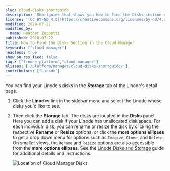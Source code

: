 ```yaml
---
slug: cloud-disks-shortguide
description: 'Shortguide that shows you how to find the Disks section of the Cloud Manager.'
license: '[CC BY-ND 4.0](https://creativecommons.org/licenses/by-nd/4.0)'
modified: 2020-07-22
modified_by:
  name: Heather Zoppetti
published: 2020-07-22
title: How to Find the Disks Section in the Cloud Manager
keywords: ["cloud manager"]
headless: true
show_on_rss_feed: false
tags: ["linode platform","cloud manager"]
aliases: ['/platform/manager/cloud-disks-shortguide/']
contributors: ["Linode"]
---
```


You can find your Linode's disks in the **Storage** tab of the Linode's detail page.

1.  Click the **Linodes** link in the sidebar menu and select the Linode whose disks you'd like to see.

1.  Then click the **Storage** tab. The disks are located in the **Disks** panel. Here you can add a disk if your Linode has unallocated disk space. For each individual disk, you can rename or resize the disk by clicking the respective **Rename** or **Resize** options, or click the **more options ellipses** to get a drop down menu for options such as `Imagize`, `Clone`, and `Delete`. On smaller views, the `Rename` and `Resize` options are also accessible from the **more options ellipses**. See the [Linode Disks and Storage](/docs/products/compute/compute-instances/guides/disks-and-storage/) guide for additional details and instructions.

    ![Location of Cloud Manager Disks](classic-to-cloud-cloud-manager-disks.png "Location of Cloud Manager Disks")
